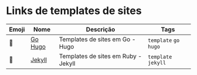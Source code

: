 # Links de templates de sites

| Emoji | Nome | Descrição | Tags |
|-------|------|-----------|------|
| 📄 | [Go Hugo](https://gohugo.io/) | Templates de sites em Go - Hugo | `template` `go` `hugo` |
| 📄 | [Jekyll](http://jekyllthemes.org/) | Templates de sites em Ruby - Jekyll | `template` `jekyll` |